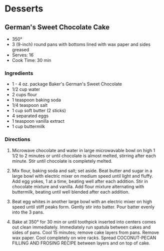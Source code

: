 # Desserts

## German's Sweet Chocolate Cake

* 350°
* 3 (9-inch) round pans with bottoms lined with wax paper and sides greased
* Serves: 16
* Cook Time: 30 min

### Ingredients

* 1 - 4 oz. package Baker's German's Sweet Chocolate
* 1/2 cup water
* 2 cups flour
* 1 teaspoon baking soda
* 1/4 teaspoon salt
* 1 cup soft butter (2 sticks)
* 4 separated eggs
* 1 teaspoon vanilla extract
* 1 cup buttermilk

### Directions

1. Microwave chocolate and water in large microwavable bowl on high 1 1/2 to 2 minutes or until chocolate is almost melted, stirring after each minute. Stir until chocolate is completely melted.

2. Mix flour, baking soda and salt; set aside. Beat butter and sugar in a large bowl with electric mixer on medium speed until light and fluffy. Add egg yokes, 1 at a time, beating well after each addition. Stir in chocolate mixture and vanilla. Add flour mixture alternating with buttermilk, beating until well blended after each addition.

3. Beat egg whites in another large bowl with an electric mixer on high speed until stiff peaks form. Gently stir into batter. Pour batter evenly into the 3 pans.

4. Bake at 350° for 30 min or until toothpick inserted into centers comes out clean immediately. Immediately run spatula between cakes and sides of pans. Cool 15 minutes; remove cake layers from pans. Remove wax paper. Cool completely on wire racks. Spread COCONUT-PECAN FILLING AND FROSING RECIPE between layers and on top of cake.
